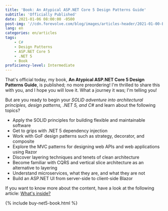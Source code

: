 ```yaml
---
title: 'Book: An Atypical ASP.NET Core 5 Design Patterns Guide'
subtitle: 'Officially Published'
date: 2021-01-06 08:00:00 -0500
post-img: '//cdn.forevolve.com/blog/images/articles-header/2021-01-00-Book-published.png'
lang: en
categories: en/articles
tags:
    - C#
    - Design Patterns
    - ASP.NET Core 5
    - .NET 5
    - Book
proficiency-level: Intermediate
---
```


That's official today, my book, **An Atypical ASP.NET Core 5 Design Patterns Guide**, is published; no more preordering!
I'm thrilled to share this with you, and I hope you will love it.
What a journey it was; I'm telling you!

But are you ready to begin your _SOLID adventure into architectural principles, design patterns, .NET 5, and C#_ and learn about the following topics?

<!--more-->

-   Apply the SOLID principles for building flexible and maintainable software
-   Get to grips with .NET 5 dependency injection
-   Work with GoF design patterns such as strategy, decorator, and composite
-   Explore the MVC patterns for designing web APIs and web applications using Razor
-   Discover layering techniques and tenets of clean architecture
-   Become familiar with CQRS and vertical slice architecture as an alternative to layering
-   Understand microservices, what they are, and what they are not
-   Build an ASP.NET UI from server-side to client-side Blazor

If you want to know more about the content, have a look at the following article:
[What's inside?](/en/articles/2021/01/05/book-an-atypical-asp-net-core-5-design-patterns-guide-content/)

{% include buy-net5-book.html %}
